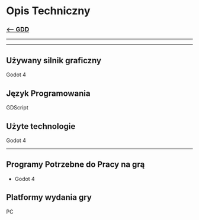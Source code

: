 # Opis Techniczny
### [<-- GDD](/GDD/GDD.md)

---
---

## Używany silnik graficzny
Godot 4

## Język Programowania
GDScript

## Użyte technologie
Godot 4

---

## Programy Potrzebne do Pracy na grą
- Godot 4

## Platformy wydania gry
PC





